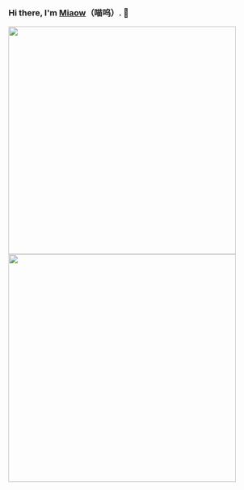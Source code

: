 ### Hi there, I'm [Miaow](https://github.com/Miaow233)（喵呜）. 👋

<a href="https://github.com/Miaow233">
  <img align="center" width="450" src="https://github-readme-stats.vercel.app/api?username=Miaow233&theme=buefy&show_icons=true&include_all_commits=true&count_private=true" />
</a></br>

<!--
<a href="https://wakatime.com/@Miaow233">
  <img align="center" width="450" src="https://github-readme-stats.vercel.app/api/wakatime?username=Miaow233&theme=buefy&layout=compact" />
</a></br>
-->

<a href="https://github.com/Miaow233">
  <img align="center" width="450" src="https://github-readme-stats.vercel.app/api/top-langs/?username=Miaow233&theme=buefy&layout=compact" />
</a>

<!--
**Miaow233/Miaow233** is a ✨ _special_ ✨ repository because its `README.md` (this file) appears on your GitHub profile.

Here are some ideas to get you started:

- 🔭 I’m currently working on ...
- 🌱 I’m currently learning ...
- 👯 I’m looking to collaborate on ...
- 🤔 I’m looking for help with ...
- 💬 Ask me about ...
- 📫 How to reach me: ...
- 😄 Pronouns: ...
- ⚡ Fun fact: ...
-->
